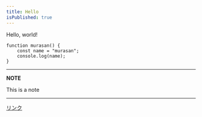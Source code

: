 ```yaml
---
title: Hello
isPublished: true
---
```


Hello, world!

```js{1}[murasan.js]
function murasan() {
    const name = "murasan";
    console.log(name);
}
```

---
**NOTE**

This is a note

---

[リンク](https://jun-app.com/series/nuxt-content-blog/1)